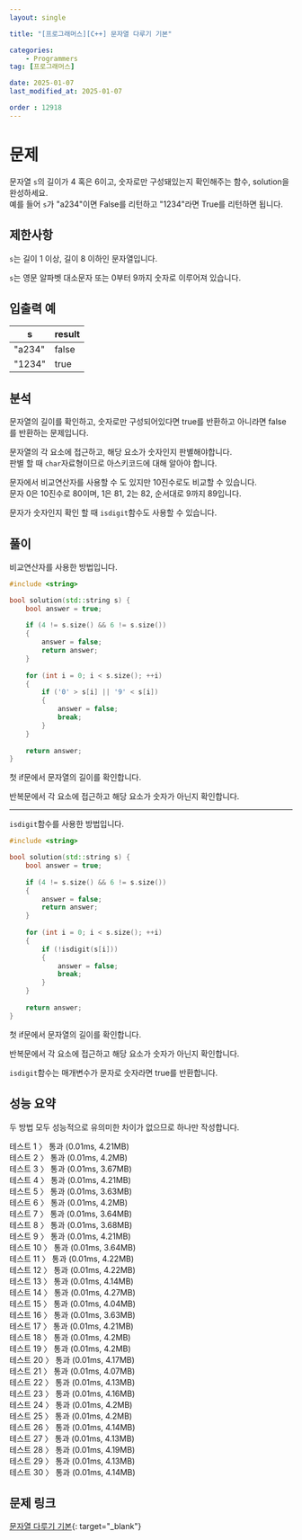 ```yaml
---
layout: single

title: "[프로그래머스][C++] 문자열 다루기 기본"

categories:
    - Programmers
tag: [프로그래머스]

date: 2025-01-07
last_modified_at: 2025-01-07

order : 12918
---
```


# 문제

문자열 `s`의 길이가 4 혹은 6이고, 숫자로만 구성돼있는지 확인해주는 함수, solution을 완성하세요.  
예를 들어 `s`가 "a234"이면 False를 리턴하고 "1234"라면 True를 리턴하면 됩니다.

## 제한사항

`s`는 길이 1 이상, 길이 8 이하인 문자열입니다.

`s`는 영문 알파벳 대소문자 또는 0부터 9까지 숫자로 이루어져 있습니다.

## 입출력 예

|s|result|
|---|---|
|"a234"|false|
|"1234"|true|

## 분석

문자열의 길이를 확인하고, 숫자로만 구성되어있다면 true를 반환하고 아니라면 false를 반환하는 문제입니다.

문자열의 각 요소에 접근하고, 해당 요소가 숫자인지 판별해야합니다.  
판별 할 때 `char`자료형이므로 아스키코드에 대해 알아야 합니다.

문자에서 비교연산자를 사용할 수 도 있지만 10진수로도 비교할 수 있습니다.  
문자 0은 10진수로 80이며, 1은 81, 2는 82, 순서대로 9까지 89입니다.

문자가 숫자인지 확인 할 때 `isdigit`함수도 사용할 수 있습니다.

## 풀이

비교연산자를 사용한 방법입니다.

```cpp
#include <string>

bool solution(std::string s) {
    bool answer = true;
    
    if (4 != s.size() && 6 != s.size())
    {
        answer = false;
        return answer;
    }
    
    for (int i = 0; i < s.size(); ++i)
    {
        if ('0' > s[i] || '9' < s[i])
        {
            answer = false;
            break;
        }
    }
    
    return answer;
}
```

첫 if문에서 문자열의 길이를 확인합니다.

반복문에서 각 요소에 접근하고 해당 요소가 숫자가 아닌지 확인합니다.

---

`isdigit`함수를 사용한 방법입니다.

```cpp
#include <string>

bool solution(std::string s) {
    bool answer = true;
    
    if (4 != s.size() && 6 != s.size())
    {
        answer = false;
        return answer;
    }
    
    for (int i = 0; i < s.size(); ++i)
    {
        if (!isdigit(s[i]))
        {
            answer = false;
            break;
        }
    }
    
    return answer;
}
```

첫 if문에서 문자열의 길이를 확인합니다.

반복문에서 각 요소에 접근하고 해당 요소가 숫자가 아닌지 확인합니다.

`isdigit`함수는 매개변수가 문자로 숫자라면 true를 반환합니다.

## 성능 요약

두 방법 모두 성능적으로 유의미한 차이가 없으므로 하나만 작성합니다.

테스트 1 〉 통과 (0.01ms, 4.21MB)  
테스트 2 〉 통과 (0.01ms, 4.2MB)  
테스트 3 〉 통과 (0.01ms, 3.67MB)  
테스트 4 〉 통과 (0.01ms, 4.21MB)  
테스트 5 〉 통과 (0.01ms, 3.63MB)  
테스트 6 〉 통과 (0.01ms, 4.2MB)  
테스트 7 〉 통과 (0.01ms, 3.64MB)  
테스트 8 〉 통과 (0.01ms, 3.68MB)  
테스트 9 〉 통과 (0.01ms, 4.21MB)  
테스트 10 〉 통과 (0.01ms, 3.64MB)  
테스트 11 〉 통과 (0.01ms, 4.22MB)  
테스트 12 〉 통과 (0.01ms, 4.22MB)  
테스트 13 〉 통과 (0.01ms, 4.14MB)  
테스트 14 〉 통과 (0.01ms, 4.27MB)  
테스트 15 〉 통과 (0.01ms, 4.04MB)  
테스트 16 〉 통과 (0.01ms, 3.63MB)  
테스트 17 〉 통과 (0.01ms, 4.21MB)  
테스트 18 〉 통과 (0.01ms, 4.2MB)  
테스트 19 〉 통과 (0.01ms, 4.2MB)  
테스트 20 〉 통과 (0.01ms, 4.17MB)  
테스트 21 〉 통과 (0.01ms, 4.07MB)  
테스트 22 〉 통과 (0.01ms, 4.13MB)  
테스트 23 〉 통과 (0.01ms, 4.16MB)  
테스트 24 〉 통과 (0.01ms, 4.2MB)  
테스트 25 〉 통과 (0.01ms, 4.2MB)  
테스트 26 〉 통과 (0.01ms, 4.14MB)  
테스트 27 〉 통과 (0.01ms, 4.13MB)  
테스트 28 〉 통과 (0.01ms, 4.19MB)  
테스트 29 〉 통과 (0.01ms, 4.13MB)  
테스트 30 〉 통과 (0.01ms, 4.14MB)  

## 문제 링크

[문자열 다루기 기본](https://school.programmers.co.kr/learn/courses/30/lessons/12918){: target="_blank"}